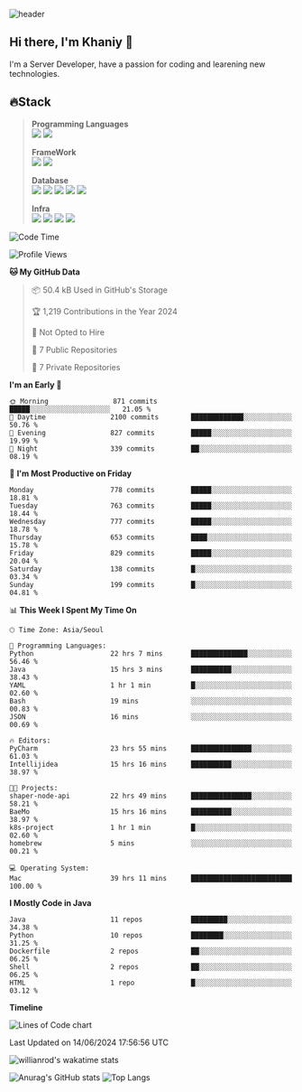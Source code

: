 ![header](https://capsule-render.vercel.app/api?type=soft&text=Welcome!&color=auto&height=200&section=header&fontSize=70)

## Hi there, I'm Khaniy 👋
I'm a Server Developer, have a passion for coding and learening new technologies.
<!-- <br> 📫 Email : kangh1596@gmail.com 
<br> 📝 Blog  : khan03.tistory.com/
<br> <img src="https://img.shields.io/badge/Email-222222?style=for-the-badge&logo=Gmail&logoColor=white">
<br> <img src="https://img.shields.io/badge/Blog -222222?style=for-the-badge&logo=Tistory&logoColor=white">
[hank0302's Blog](https://khan03.tistory.com/)
-->
## 🔥Stack 
>
> **Programming Languages** <br>
> <img src="https://img.shields.io/badge/JAVA-E6522C?style=for-the-badge&logo=Java&logoColor=white">
> <img src="https://img.shields.io/badge/Python-3776AB?style=for-the-badge&logo=python&logoColor=white">
>
> **FrameWork** <br>
> <img src="https://img.shields.io/badge/SpringBoot-6DB33F?style=for-the-badge&logo=SpringBoot&logoColor=white">
> <img src="https://img.shields.io/badge/FastAPI-009688?style=for-the-badge&logo=FastAPI&logoColor=white">
>
> **Database** <br>
> <img src="https://img.shields.io/badge/MySQL-4479A1?style=for-the-badge&logo=MySQL&logoColor=white">
> <img src="https://img.shields.io/badge/MariaDB-003545?style=for-the-badge&logo=MariaDB&logoColor=white">
> <img src="https://img.shields.io/badge/MongoDB-47A248?style=for-the-badge&logo=MongoDB&logoColor=white">
> <img src="https://img.shields.io/badge/Redis-DC382D?style=for-the-badge&logo=Redis&logoColor=white">
> <img src="https://img.shields.io/badge/PostgreSQL-4169E1?style=for-the-badge&logo=PostgreSQL&logoColor=white">
>
> **Infra** <br>
> <img src="https://img.shields.io/badge/Docker-2496ED?style=for-the-badge&logo=Docker&logoColor=white">
> <img src="https://img.shields.io/badge/Kubernetes-326CE5?style=for-the-badge&logo=Kubernetes&logoColor=white">
> <img src="https://img.shields.io/badge/Prometheus-E6522C?style=for-the-badge&logo=prometheus&logoColor=white">
> <img src="https://img.shields.io/badge/Grafana-F46800?style=for-the-badge&logo=grafana&logoColor=white">

<!--START_SECTION:waka-->
![Code Time](http://img.shields.io/badge/Code%20Time-41%20hrs%2015%20mins-blue)

![Profile Views](http://img.shields.io/badge/Profile%20Views-13-blue)

**🐱 My GitHub Data** 

> 📦 50.4 kB Used in GitHub's Storage 
 > 
> 🏆 1,219 Contributions in the Year 2024
 > 
> 🚫 Not Opted to Hire
 > 
> 📜 7 Public Repositories 
 > 
> 🔑 7 Private Repositories 
 > 
**I'm an Early 🐤** 

```text
🌞 Morning                871 commits         █████░░░░░░░░░░░░░░░░░░░░   21.05 % 
🌆 Daytime                2100 commits        █████████████░░░░░░░░░░░░   50.76 % 
🌃 Evening                827 commits         █████░░░░░░░░░░░░░░░░░░░░   19.99 % 
🌙 Night                  339 commits         ██░░░░░░░░░░░░░░░░░░░░░░░   08.19 % 
```
📅 **I'm Most Productive on Friday** 

```text
Monday                   778 commits         █████░░░░░░░░░░░░░░░░░░░░   18.81 % 
Tuesday                  763 commits         █████░░░░░░░░░░░░░░░░░░░░   18.44 % 
Wednesday                777 commits         █████░░░░░░░░░░░░░░░░░░░░   18.78 % 
Thursday                 653 commits         ████░░░░░░░░░░░░░░░░░░░░░   15.78 % 
Friday                   829 commits         █████░░░░░░░░░░░░░░░░░░░░   20.04 % 
Saturday                 138 commits         █░░░░░░░░░░░░░░░░░░░░░░░░   03.34 % 
Sunday                   199 commits         █░░░░░░░░░░░░░░░░░░░░░░░░   04.81 % 
```


📊 **This Week I Spent My Time On** 

```text
🕑︎ Time Zone: Asia/Seoul

💬 Programming Languages: 
Python                   22 hrs 7 mins       ██████████████░░░░░░░░░░░   56.46 % 
Java                     15 hrs 3 mins       ██████████░░░░░░░░░░░░░░░   38.43 % 
YAML                     1 hr 1 min          █░░░░░░░░░░░░░░░░░░░░░░░░   02.60 % 
Bash                     19 mins             ░░░░░░░░░░░░░░░░░░░░░░░░░   00.83 % 
JSON                     16 mins             ░░░░░░░░░░░░░░░░░░░░░░░░░   00.69 % 

🔥 Editors: 
PyCharm                  23 hrs 55 mins      ███████████████░░░░░░░░░░   61.03 % 
Intellijidea             15 hrs 16 mins      ██████████░░░░░░░░░░░░░░░   38.97 % 

🐱‍💻 Projects: 
shaper-node-api          22 hrs 49 mins      ███████████████░░░░░░░░░░   58.21 % 
BaeMo                    15 hrs 16 mins      ██████████░░░░░░░░░░░░░░░   38.97 % 
k8s-project              1 hr 1 min          █░░░░░░░░░░░░░░░░░░░░░░░░   02.60 % 
homebrew                 5 mins              ░░░░░░░░░░░░░░░░░░░░░░░░░   00.21 % 

💻 Operating System: 
Mac                      39 hrs 11 mins      █████████████████████████   100.00 % 
```

**I Mostly Code in Java** 

```text
Java                     11 repos            █████████░░░░░░░░░░░░░░░░   34.38 % 
Python                   10 repos            ████████░░░░░░░░░░░░░░░░░   31.25 % 
Dockerfile               2 repos             ██░░░░░░░░░░░░░░░░░░░░░░░   06.25 % 
Shell                    2 repos             ██░░░░░░░░░░░░░░░░░░░░░░░   06.25 % 
HTML                     1 repo              █░░░░░░░░░░░░░░░░░░░░░░░░   03.12 % 
```



**Timeline**

![Lines of Code chart](https://raw.githubusercontent.com/khaniy/khaniy/main/assets/bar_graph.png)


 Last Updated on 14/06/2024 17:56:56 UTC
<!--END_SECTION:waka-->

![willianrod's wakatime stats](https://github-readme-stats.vercel.app/api/wakatime?username=khaniy)

![Anurag's GitHub stats](https://github-readme-stats.vercel.app/api?username=khaniy&show_icons=true&) ![Top Langs](https://github-readme-stats.vercel.app/api/top-langs/?username=khaniy&)

